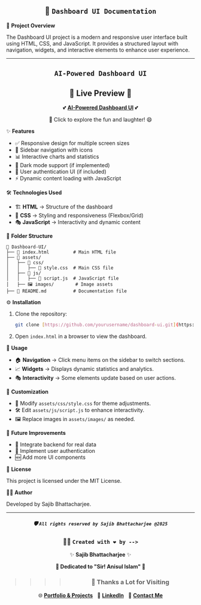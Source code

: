 <div align="center">

## 🚀 `Dashboard UI Documentation`

</div>

📌 **Project Overview**

The Dashboard UI project is a modern and responsive user interface built using HTML, CSS, and JavaScript. It provides a structured layout with navigation, widgets, and interactive elements to enhance user experience.


---

<div align="center">

## `AI-Powered Dashboard UI`

## 🌟 **Live Preview** 🌟

💕 [**AI-Powered Dashboard UI**](https://dashboardui2025.netlify.app/) 💕

🎉 Click to explore the fun and laughter! 😄



</div>


✨ **Features**

- ✅ Responsive design for multiple screen sizes
- 📌 Sidebar navigation with icons
- 📊 Interactive charts and statistics
- 🌙 Dark mode support (if implemented)
- 🔐 User authentication UI (if included)
- ⚡ Dynamic content loading with JavaScript

🛠️ **Technologies Used**

- 🏗️ **HTML** → Structure of the dashboard
- 🎨 **CSS** → Styling and responsiveness (Flexbox/Grid)
- 🎭 **JavaScript** → Interactivity and dynamic content

📂 **Folder Structure**

    📁 Dashboard-UI/
    ├── 📄 index.html         # Main HTML file
    ├── 📁 assets/
    │   ├── 🎨 css/
    │   │   ├── 📝 style.css  # Main CSS file
    │   ├── 📜 js/
    │   │   ├── 📜 script.js  # JavaScript file
    │   ├── 🖼️ images/        # Image assets
    ├── 📖 README.md          # Documentation file

⚙️ **Installation**

1. Clone the repository:

   ```bash
   git clone [https://github.com/yourusername/dashboard-ui.git](https://github.com/yourusername/dashboard-ui.git)
   ```

2. Open `index.html` in a browser to view the dashboard.

🎯 **Usage**

- 🏠 **Navigation** → Click menu items on the sidebar to switch sections.
- 📈 **Widgets** → Displays dynamic statistics and analytics.
- 🎭 **Interactivity** → Some elements update based on user actions.

🎨 **Customization**

- 🎨 Modify `assets/css/style.css` for theme adjustments.
- 🛠️ Edit `assets/js/script.js` to enhance interactivity.
- 🖼️ Replace images in `assets/images/` as needed.

🚀 **Future Improvements**

- 🔄 Integrate backend for real data
- 🔐 Implement user authentication
- 🆕 Add more UI components

📜 **License**

This project is licensed under the MIT License.

👨‍💻 **Author**

Developed by Sajib Bhattacharjee.

---

<div align="center">

##### 🛡️ `All rights reserved by Sajib Bhattacharjee @2025`

### 👨‍💻 `Created with ❤️ by -->`

✨ **Sajib Bhattacharjee** ✨

**💖 Dedicated to "Sir! Anisul Islam" 💖**

> > > > ### 🙏 Thanks a Lot for Visiting

🌐 [**Portfolio & Projects**](https://github.com/Sajib-Bhattacharjee)  
💼 [**LinkedIn**](https://www.linkedin.com/in/sajib-bhattacharjee-42682a178/)  
📧 [**Contact Me**](mailto:sajibbhattacjarjee2000@gmail.com)

</div>
